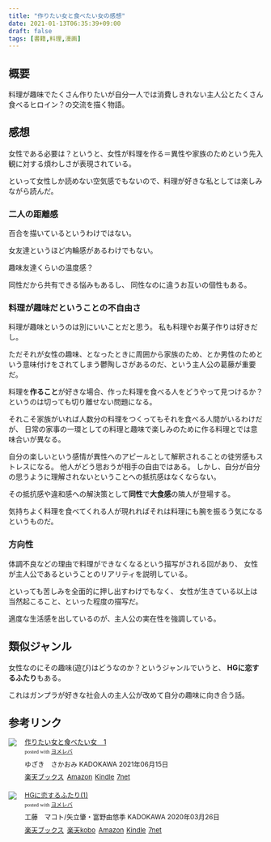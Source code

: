```yaml
---
title: "作りたい女と食べたい女の感想"
date: 2021-01-13T06:35:39+09:00
draft: false
tags: [書籍,料理,漫画]
---
```


## 概要
料理が趣味でたくさん作りたいが自分一人では消費しきれない主人公とたくさん食べるヒロイン？の交流を描く物語。


## 感想
女性である必要は？というと、女性が料理を作る＝異性や家族のためという先入観に対する煩わしさが表現されている。

といって女性しか読めない空気感でもないので、料理が好きな私としては楽しみながら読んだ。

### 二人の距離感
百合を描いているというわけではない。

女友達というほど内輪感があるわけでもない。

趣味友達くらいの温度感？

同性だから共有できる悩みもあるし、
同性なのに違うお互いの個性もある。

### 料理が趣味だということの不自由さ
料理が趣味というのは別にいいことだと思う。
私も料理やお菓子作りは好きだし。

ただそれが女性の趣味、となったときに周囲から家族のため、とか男性のためという意味付けをされてしまう鬱陶しさがあるのだ、という主人公の葛藤が重要だ。

料理を**作ること**が好きな場合、作った料理を食べる人をどうやって見つけるか？というのは切っても切り離せない問題になる。

それこそ家族がいれば人数分の料理をつくってもそれを食べる人間がいるわけだが、
日常の家事の一環としての料理と趣味で楽しみのために作る料理とでは意味合いが異なる。

自分の楽しいという感情が異性へのアピールとして解釈されることの徒労感もストレスになる。
他人がどう思おうが相手の自由ではある。
しかし、自分が自分の思うように理解されないということへの抵抗感はなくならない。

その抵抗感や違和感への解決策として**同性**で**大食感**の隣人が登場する。

気持ちよく料理を食べてくれる人が現れればそれは料理にも腕を振るう気になるというものだ。

### 方向性
体調不良などの理由で料理ができなくなるという描写がされる回があり、
女性が主人公であるということのリアリティを説明している。

といっても苦しみを全面的に押し出すわけでもなく、
女性が生きている以上は当然起こること、といった程度の描写だ。

適度な生活感を出しているのが、主人公の実在性を強調している。

## 類似ジャンル

女性なのにその趣味(遊び)はどうなのか？というジャンルでいうと、
**HGに恋するふたり**もある。

これはガンプラが好きな社会人の主人公が改めて自分の趣味に向き合う話。

## 参考リンク

<div class="booklink-box" style="text-align:left;padding-bottom:20px;font-size:small;zoom: 1;overflow: hidden;"><div class="booklink-image" style="float:left;margin:0 15px 10px 0;"><a href="//af.moshimo.com/af/c/click?a_id=2220301&p_id=56&pc_id=56&pl_id=637&s_v=b5Rz2P0601xu&url=http%3A%2F%2Fbooks.rakuten.co.jp%2Frb%2F16692398%2F" target="_blank" ><img src="https://thumbnail.image.rakuten.co.jp/@0_mall/book/cabinet/6517/9784049136517.jpg?_ex=64x64" style="border: none;" /></a><img src="//i.moshimo.com/af/i/impression?a_id=2220301&p_id=56&pc_id=56&pl_id=637" width="1" height="1" style="border:none;"></div><div class="booklink-info" style="line-height:120%;zoom: 1;overflow: hidden;"><div class="booklink-name" style="margin-bottom:10px;line-height:120%"><a href="//af.moshimo.com/af/c/click?a_id=2220301&p_id=56&pc_id=56&pl_id=637&s_v=b5Rz2P0601xu&url=http%3A%2F%2Fbooks.rakuten.co.jp%2Frb%2F16692398%2F" target="_blank" >作りたい女と食べたい女　1</a><img src="//i.moshimo.com/af/i/impression?a_id=2220301&p_id=56&pc_id=56&pl_id=637" width="1" height="1" style="border:none;"><div class="booklink-powered-date" style="font-size:8pt;margin-top:5px;font-family:verdana;line-height:120%">posted with <a href="https://yomereba.com" rel="nofollow" target="_blank">ヨメレバ</a></div></div><div class="booklink-detail" style="margin-bottom:5px;">ゆざき　さかおみ KADOKAWA 2021年06月15日    </div><div class="booklink-link2" style="margin-top:10px;"><div class="shoplinkrakuten" style="display:inline;margin-right:5px"><a href="//af.moshimo.com/af/c/click?a_id=2220301&p_id=56&pc_id=56&pl_id=637&s_v=b5Rz2P0601xu&url=http%3A%2F%2Fbooks.rakuten.co.jp%2Frb%2F16692398%2F" target="_blank" >楽天ブックス</a><img src="//i.moshimo.com/af/i/impression?a_id=2220301&p_id=56&pc_id=56&pl_id=637" width="1" height="1" style="border:none;"></div><div class="shoplinkamazon" style="display:inline;margin-right:5px"><a href="//af.moshimo.com/af/c/click?a_id=2220302&p_id=170&pc_id=185&pl_id=4062&s_v=b5Rz2P0601xu&url=https%3A%2F%2Fwww.amazon.co.jp%2Fexec%2Fobidos%2FASIN%2F4049136511" target="_blank" >Amazon</a></div><div class="shoplinkkindle" style="display:inline;margin-right:5px"><a href="//af.moshimo.com/af/c/click?a_id=2220302&p_id=170&pc_id=185&pl_id=4062&s_v=b5Rz2P0601xu&url=https%3A%2F%2Fwww.amazon.co.jp%2Fgp%2Fsearch%3Fkeywords%3D%25E4%25BD%259C%25E3%2582%258A%25E3%2581%259F%25E3%2581%2584%25E5%25A5%25B3%25E3%2581%25A8%25E9%25A3%259F%25E3%2581%25B9%25E3%2581%259F%25E3%2581%2584%25E5%25A5%25B3%25E3%2580%25801%26__mk_ja_JP%3D%2583J%2583%255E%2583J%2583i%26url%3Dnode%253D2275256051" target="_blank" >Kindle</a></div><div class="shoplinkseven" style="display:inline;margin-right:5px"><a href="//af.moshimo.com/af/c/click?a_id=2317554&p_id=932&pc_id=1188&pl_id=12456&s_v=b5Rz2P0601xu&url=http%3A%2F%2F7net.omni7.jp%2Fsearch%2F%3FsearchKeywordFlg%3D1%26keyword%3D9784049136517" target="_blank" >7net<img src="//i.moshimo.com/af/i/impression?a_id=2317554&p_id=932&pc_id=1188&pl_id=12456" width="1" height="1" style="border:none;"></a></div>            	  	  	  	  	</div></div><div class="booklink-footer" style="clear: left"></div></div>

<div class="booklink-box" style="text-align:left;padding-bottom:20px;font-size:small;zoom: 1;overflow: hidden;"><div class="booklink-image" style="float:left;margin:0 15px 10px 0;"><a href="//af.moshimo.com/af/c/click?a_id=2220301&p_id=56&pc_id=56&pl_id=637&s_v=b5Rz2P0601xu&url=http%3A%2F%2Fbooks.rakuten.co.jp%2Frb%2F16224434%2F" target="_blank" ><img src="https://thumbnail.image.rakuten.co.jp/@0_mall/book/cabinet/2071/9784041092071.jpg?_ex=64x64" style="border: none;" /></a><img src="//i.moshimo.com/af/i/impression?a_id=2220301&p_id=56&pc_id=56&pl_id=637" width="1" height="1" style="border:none;"></div><div class="booklink-info" style="line-height:120%;zoom: 1;overflow: hidden;"><div class="booklink-name" style="margin-bottom:10px;line-height:120%"><a href="//af.moshimo.com/af/c/click?a_id=2220301&p_id=56&pc_id=56&pl_id=637&s_v=b5Rz2P0601xu&url=http%3A%2F%2Fbooks.rakuten.co.jp%2Frb%2F16224434%2F" target="_blank" >HGに恋するふたり(1)</a><img src="//i.moshimo.com/af/i/impression?a_id=2220301&p_id=56&pc_id=56&pl_id=637" width="1" height="1" style="border:none;"><div class="booklink-powered-date" style="font-size:8pt;margin-top:5px;font-family:verdana;line-height:120%">posted with <a href="https://yomereba.com" rel="nofollow" target="_blank">ヨメレバ</a></div></div><div class="booklink-detail" style="margin-bottom:5px;">工藤　マコト/矢立肇・富野由悠季 KADOKAWA 2020年03月26日    </div><div class="booklink-link2" style="margin-top:10px;"><div class="shoplinkrakuten" style="display:inline;margin-right:5px"><a href="//af.moshimo.com/af/c/click?a_id=2220301&p_id=56&pc_id=56&pl_id=637&s_v=b5Rz2P0601xu&url=http%3A%2F%2Fbooks.rakuten.co.jp%2Frb%2F16224434%2F" target="_blank" >楽天ブックス</a><img src="//i.moshimo.com/af/i/impression?a_id=2220301&p_id=56&pc_id=56&pl_id=637" width="1" height="1" style="border:none;"></div><div class="shoplinkrakukobo" style="display:inline;margin-right:5px"><a href="//af.moshimo.com/af/c/click?a_id=2220301&p_id=56&pc_id=56&pl_id=637&s_v=b5Rz2P0601xu&url=https%3A%2F%2Fbooks.rakuten.co.jp%2Frk%2F061a5c86035734c8a56c073a2383e202%2F" target="_blank" >楽天kobo</a><img src="//i.moshimo.com/af/i/impression?a_id=2220301&p_id=56&pc_id=56&pl_id=637" width="1" height="1" style="border:none;"></div><div class="shoplinkamazon" style="display:inline;margin-right:5px"><a href="//af.moshimo.com/af/c/click?a_id=2220302&p_id=170&pc_id=185&pl_id=4062&s_v=b5Rz2P0601xu&url=https%3A%2F%2Fwww.amazon.co.jp%2Fexec%2Fobidos%2FASIN%2F4041092078" target="_blank" >Amazon</a></div><div class="shoplinkkindle" style="display:inline;margin-right:5px"><a href="//af.moshimo.com/af/c/click?a_id=2220302&p_id=170&pc_id=185&pl_id=4062&s_v=b5Rz2P0601xu&url=https%3A%2F%2Fwww.amazon.co.jp%2Fgp%2Fsearch%3Fkeywords%3DHG%25E3%2581%25AB%25E6%2581%258B%25E3%2581%2599%25E3%2582%258B%25E3%2581%25B5%25E3%2581%259F%25E3%2582%258A%25281%2529%26__mk_ja_JP%3D%2583J%2583%255E%2583J%2583i%26url%3Dnode%253D2275256051" target="_blank" >Kindle</a></div><div class="shoplinkseven" style="display:inline;margin-right:5px"><a href="//af.moshimo.com/af/c/click?a_id=2317554&p_id=932&pc_id=1188&pl_id=12456&s_v=b5Rz2P0601xu&url=http%3A%2F%2F7net.omni7.jp%2Fsearch%2F%3FsearchKeywordFlg%3D1%26keyword%3D9784041092071" target="_blank" >7net<img src="//i.moshimo.com/af/i/impression?a_id=2317554&p_id=932&pc_id=1188&pl_id=12456" width="1" height="1" style="border:none;"></a></div>            	  	  	  	  	</div></div><div class="booklink-footer" style="clear: left"></div></div>
